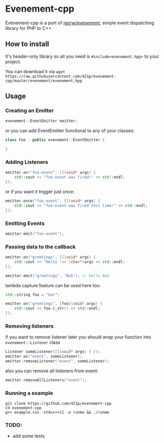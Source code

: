 # Evenement-cpp
Événement-cpp is a port of [igorw/evenement](https://github.com/igorw/evenement), simple event dispatching library for PHP to C++.

## How to install

It's header-only library so all you need is `#include<evenement.hpp>` to your project.

You can download it via `wget https://raw.githubusercontent.com/421p/evenement-cpp/master/evenement/evenement.hpp`

## Usage

### Creating an Emitter

```c++
evenement::EventEmitter emitter;
```

or you can add EventEmitter functional to any of your classes:

```c++
class Foo : public evenement::EventEmitter {

}
```

### Adding Listeners

```c++
emitter.on("foo-event", [](void* args) {
    std::cout << "foo-event was fired!" << std::endl;
});
```

or if you want it trigger just once:

```c++
emitter.once("foo-event", [](void* args) {
    std::cout << "foo-event was fired this time!" << std::endl;
});
```

### Emitting Events

```c++
emitter.emit("foo-event");
```

### Passing data to the callback

```c++
emitter.on("greetings", [](void* args) {
    std::cout << "Hello "<< (char*)args << std::endl;
});

emitter.emit("greetings", "Bob"); // Hello Bob
```

lambda capture feature can be used here too:

```c++
std::string foo = "bar";

emitter.on("greetings", [foo](void* args) {
    std::cout << foo.c_str() << std::endl;
});

```

### Removing listeners

if you want to remove listener later you should wrap your function into `evenement::Listener` class

```c++
Listener someListener([](void* args) { });
emitter.on("event", someListener);
emitter.removeListener("event", someListener);
```

also you can remove all listeners from event:

```c++
emitter.removeAllListeners("event");
```

### Running a example

```
git clone https://github.com/421p/evenement-cpp
cd evenement-cpp
g++ example.cxx -std=c++11 -o runme && ./runme  
```

### TODO:
* add some tests

